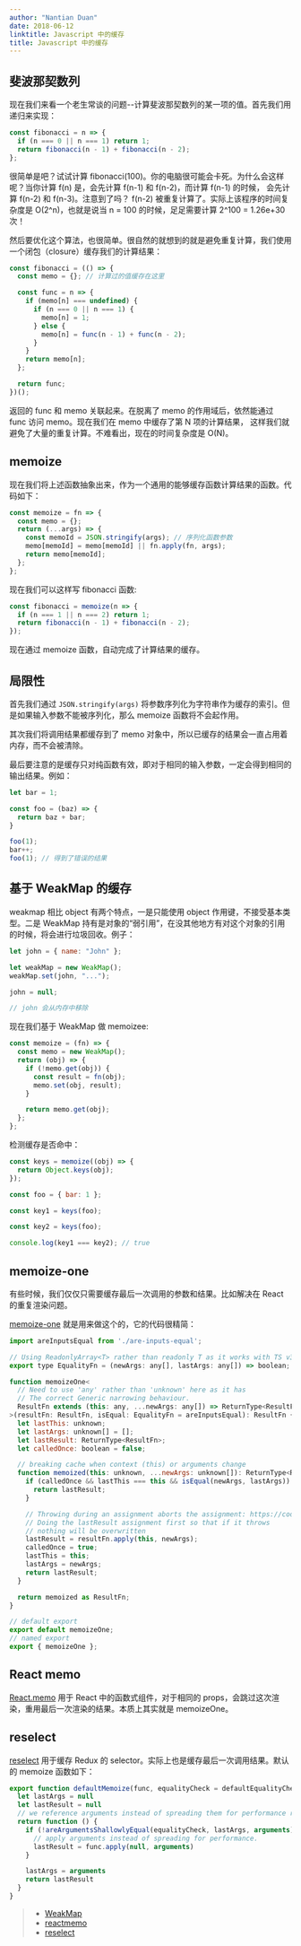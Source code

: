 ```yaml
---
author: "Nantian Duan"
date: 2018-06-12
linktitle: Javascript 中的缓存
title: Javascript 中的缓存
---
```


## 斐波那契数列

现在我们来看一个老生常谈的问题--计算斐波那契数列的某一项的值。首先我们用递归来实现：

```javascript
const fibonacci = n => {
  if (n === 0 || n === 1) return 1;
  return fibonacci(n - 1) + fibonacci(n - 2);
};
```

很简单是吧？试试计算 fibonacci(100)。你的电脑很可能会卡死。为什么会这样呢？当你计算 f(n) 是，会先计算 f(n-1) 和 f(n-2)，而计算 f(n-1) 的时候，
会先计算 f(n-2) 和 f(n-3)。注意到了吗？ f(n-2) 被重复计算了。实际上该程序的时间复杂度是 O(2^n)，也就是说当 n = 100 的时候，足足需要计算 2^100 = 1.26e+30 次！

然后要优化这个算法，也很简单。很自然的就想到的就是避免重复计算，我们使用一个闭包（closure）缓存我们的计算结果：

```javascript
const fibonacci = (() => {
  const memo = {}; // 计算过的值缓存在这里

  const func = n => {
    if (memo[n] === undefined) {
      if (n === 0 || n === 1) {
        memo[n] = 1;
      } else {
        memo[n] = func(n - 1) + func(n - 2);
      }
    }
    return memo[n];
  };

  return func;
})();
```
返回的 func 和 memo 关联起来。在脱离了 memo 的作用域后，依然能通过 func 访问 memo。现在我们在 memo 中缓存了第 N 项的计算结果，
这样我们就避免了大量的重复计算。不难看出，现在的时间复杂度是 O(N)。

## memoize

现在我们将上述函数抽象出来，作为一个通用的能够缓存函数计算结果的函数。代码如下：

```javascript
const memoize = fn => {
  const memo = {};
  return (...args) => {
    const memoId = JSON.stringify(args); // 序列化函数参数
    memo[memoId] = memo[memoId] || fn.apply(fn, args);
    return memo[memoId];
  };
};
```

现在我们可以这样写 fibonacci 函数:

```javascript
const fibonacci = memoize(n => {
  if (n === 1 || n === 2) return 1;
  return fibonacci(n - 1) + fibonacci(n - 2);
});
```

现在通过 memoize 函数，自动完成了计算结果的缓存。

## 局限性

首先我们通过 `JSON.stringify(args)` 将参数序列化为字符串作为缓存的索引。但是如果输入参数不能被序列化，那么 memoize 函数将不会起作用。

其次我们将调用结果都缓存到了 memo 对象中，所以已缓存的结果会一直占用着内存，而不会被清除。

最后要注意的是缓存只对纯函数有效，即对于相同的输入参数，一定会得到相同的输出结果。例如：

```javascript
let bar = 1;

const foo = (baz) => {
  return baz + bar;
}

foo(1);
bar++;
foo(1); // 得到了错误的结果
```

## 基于 WeakMap 的缓存

weakmap 相比 object 有两个特点，一是只能使用 object 作用键，不接受基本类型。二是 WeakMap 持有是对象的“弱引用”，在没其他地方有对这个对象的引用的时候，将会进行垃圾回收。例子：

```javascript
let john = { name: "John" };

let weakMap = new WeakMap();
weakMap.set(john, "...");

john = null;

// john 会从内存中移除
```

现在我们基于 WeakMap 做 memoizee:

```javascript
const memoize = (fn) => {
  const memo = new WeakMap();
  return (obj) => {
    if (!memo.get(obj)) {
      const result = fn(obj);
      memo.set(obj, result);
    }

    return memo.get(obj);
  };
};
```

检测缓存是否命中：

```javascript
const keys = memoize((obj) => {
  return Object.keys(obj);
});

const foo = { bar: 1 };

const key1 = keys(foo);

const key2 = keys(foo);

console.log(key1 === key2); // true
```

## memoize-one

有些时候，我们仅仅只需要缓存最后一次调用的参数和结果。比如解决在 React 的重复渲染问题。

[memoize-one](https://github.com/alexreardon/memoize-one) 就是用来做这个的，它的代码很精简：

```javascript
import areInputsEqual from './are-inputs-equal';

// Using ReadonlyArray<T> rather than readonly T as it works with TS v3
export type EqualityFn = (newArgs: any[], lastArgs: any[]) => boolean;

function memoizeOne<
  // Need to use 'any' rather than 'unknown' here as it has
  // The correct Generic narrowing behaviour.
  ResultFn extends (this: any, ...newArgs: any[]) => ReturnType<ResultFn>
>(resultFn: ResultFn, isEqual: EqualityFn = areInputsEqual): ResultFn {
  let lastThis: unknown;
  let lastArgs: unknown[] = [];
  let lastResult: ReturnType<ResultFn>;
  let calledOnce: boolean = false;

  // breaking cache when context (this) or arguments change
  function memoized(this: unknown, ...newArgs: unknown[]): ReturnType<ResultFn> {
    if (calledOnce && lastThis === this && isEqual(newArgs, lastArgs)) {
      return lastResult;
    }

    // Throwing during an assignment aborts the assignment: https://codepen.io/alexreardon/pen/RYKoaz
    // Doing the lastResult assignment first so that if it throws
    // nothing will be overwritten
    lastResult = resultFn.apply(this, newArgs);
    calledOnce = true;
    lastThis = this;
    lastArgs = newArgs;
    return lastResult;
  }

  return memoized as ResultFn;
}

// default export
export default memoizeOne;
// named export
export { memoizeOne };
```

## React memo

[React.memo](https://reactjs.org/docs/react-api.html#reactmemo) 用于 React 中的函数式组件，对于相同的 props，会跳过这次渲染，重用最后一次渲染的结果。本质上其实就是 memoizeOne。

## reselect

[reselect](https://github.com/reduxjs/reselect) 用于缓存 Redux 的 selector。实际上也是缓存最后一次调用结果。默认的 memoize 函数如下：

```javascript
export function defaultMemoize(func, equalityCheck = defaultEqualityCheck) {
  let lastArgs = null
  let lastResult = null
  // we reference arguments instead of spreading them for performance reasons
  return function () {
    if (!areArgumentsShallowlyEqual(equalityCheck, lastArgs, arguments)) {
      // apply arguments instead of spreading for performance.
      lastResult = func.apply(null, arguments)
    }

    lastArgs = arguments
    return lastResult
  }
}
```

> - [WeakMap](https://developer.mozilla.org/en-US/docs/Web/JavaScript/Reference/Global_Objects/WeakMap)
> - [reactmemo](https://reactjs.org/docs/react-api.html#reactmemo)
> - [reselect](https://github.com/reduxjs/reselect)